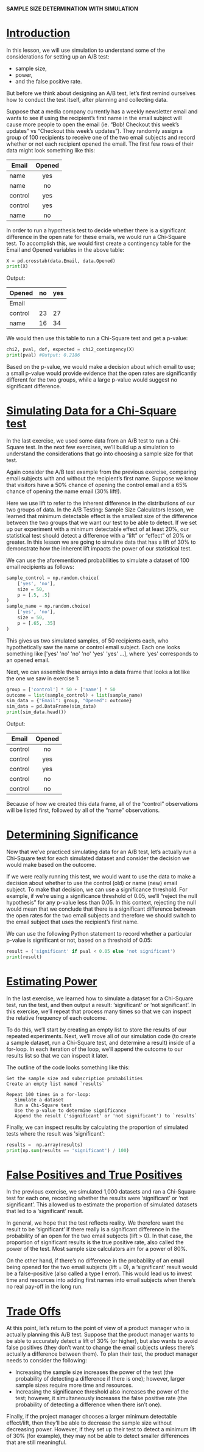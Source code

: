 #### SAMPLE SIZE DETERMINATION WITH SIMULATION

# [Introduction](https://www.codecademy.com/courses/hypothesis-testing-python/lessons/experimental-design/exercises/introduction)

In this lesson, we will use simulation to understand some of the considerations for setting up an A/B test: 
* sample size, 
* power, 
* and the false positive rate. 

But before we think about designing an A/B test, let’s first remind ourselves how to conduct the test itself, after planning and collecting data.

Suppose that a media company currently has a weekly newsletter email and wants to see 
if using the recipient’s first name in the email subject will cause more people to open the email (ie. “Bob! Checkout this week’s updates” vs “Checkout this week’s updates”). 
They randomly assign a group of 100 recipients to receive one of the two email subjects and record whether or not each recipient opened the email. 
The first few rows of their data might look something like this:

| Email |	Opened
| ---  | :---:
| name |	yes
| name |	no
| control |	yes
| control |	yes
| name |	no

In order to run a hypothesis test to decide whether there is a significant difference in the open rate for these emails, we would run a Chi-Square test. 
To accomplish this, we would first create a contingency table for the Email and Opened variables in the above table:
```python
X = pd.crosstab(data.Email, data.Opened)
print(X)
```
Output:

| Opened |	no |	yes
| --- | --- | ---
| Email		
| control |	23 |	27
| name |	16 |	34

We would then use this table to run a Chi-Square test and get a p-value:
```python
chi2, pval, dof, expected = chi2_contingency(X)
print(pval) #Output: 0.2186
```
Based on the p-value, we would make a decision about which email to use; 
a small p-value would provide evidence that the open rates are significantly different for the two groups, while a large p-value would suggest no significant difference.

# [Simulating Data for a Chi-Square test](https://www.codecademy.com/courses/hypothesis-testing-python/lessons/experimental-design/exercises/simulating-data-for-a-chi-square-test)

In the last exercise, we used some data from an A/B test to run a Chi-Square test. 
In the next few exercises, we’ll build up a simulation to understand the considerations that go into choosing a sample size for that test.

Again consider the A/B test example from the previous exercise, comparing email subjects with and without the recipient’s first name. 
Suppose we know that visitors have a 50% chance of opening the control email and a 65% chance of opening the name email (30% lift!).

Here we use lift to refer to the inherent difference in the distributions of our two groups of data. 
In the A/B Testing: 
Sample Size Calculators lesson, 
we learned that minimum detectable effect is the smallest size of the difference between the two groups that we want our test to be able to detect. 
If we set up our experiment with a minimum detectable effect of at least 20%, our statistical test should detect a difference with a “lift” or “effect” of 20% or greater. 
In this lesson we are going to simulate data that has a lift of 30% to demonstrate how the inherent lift impacts the power of our statistical test.

We can use the aforementioned probabilities to simulate a dataset of 100 email recipients as follows:
```python
sample_control = np.random.choice(
    ['yes', 'no'], 
    size = 50, 
    p = [.5, .5]
)
sample_name = np.random.choice(
    ['yes', 'no'], 
    size = 50, 
    p = [.65, .35]
)
```
This gives us two simulated samples, of 50 recipients each, who hypothetically saw the name or control email subject. 
Each one looks something like ['yes' 'no' 'no' 'no' 'yes' 'yes' ...], where 'yes' corresponds to an opened email.

Next, we can assemble these arrays into a data frame that looks a lot like the one we saw in exercise 1:
```python
group = ['control'] * 50 + ['name'] * 50
outcome = list(sample_control) + list(sample_name)
sim_data = {"Email": group, "Opened": outcome}
sim_data = pd.DataFrame(sim_data)
print(sim_data.head())
```
Output:

| Email |	Opened
| --- | :---:
| control |	no
| control |	yes
| control |	yes
| control |	no
| control |	no
Because of how we created this data frame, all of the “control” observations will be listed first, followed by all of the “name” observations.

# [Determining Significance](https://www.codecademy.com/courses/hypothesis-testing-python/lessons/experimental-design/exercises/determining-significance)

Now that we’ve practiced simulating data for an A/B test, let’s actually run a Chi-Square test for each simulated dataset 
and consider the decision we would make based on the outcome.

If we were really running this test, we would want to use the data to make a decision about whether to use the control (old) or name (new) email subject. 
To make that decision, we can use a significance threshold. 
For example, if we’re using a significance threshold of 0.05, we’ll “reject the null hypothesis” for any p-value less than 0.05. 
In this context, rejecting the null would mean that we conclude that there is a significant difference between the open rates for the two email subjects and therefore we should switch to the email subject that uses the recipient’s first name.

We can use the following Python statement to record whether a particular p-value is significant or not, based on a threshold of 0.05:
```python
result = ('significant' if pval < 0.05 else 'not significant')
print(result)
```

# [Estimating Power](https://www.codecademy.com/courses/hypothesis-testing-python/lessons/experimental-design/exercises/estimating-power)

In the last exercise, we learned how to simulate a dataset for a Chi-Square test, run the test, and then output a result: 
‘significant’ or ‘not significant’. 
In this exercise, we’ll repeat that process many times so that we can inspect the relative frequency of each outcome.

To do this, we’ll start by creating an empty list to store the results of our repeated experiments. 
Next, we’ll move all of our simulation code (to create a sample dataset, run a Chi-Square test, and determine a result) inside of a for-loop. 
In each iteration of the loop, we’ll append the outcome to our results list so that we can inspect it later.

The outline of the code looks something like this:
```
Set the sample size and subscription probabilities
Create an empty list named `results`

Repeat 100 times in a for-loop:
   Simulate a dataset
   Run a Chi-Square test
   Use the p-value to determine significance
   Append the result ('significant' or 'not significant') to `results`
```
Finally, we can inspect results by calculating the proportion of simulated tests where the result was 'significant':
```python
results =  np.array(results)
print(np.sum(results == 'significant') / 100)
```

# [False Positives and True Positives](https://www.codecademy.com/courses/hypothesis-testing-python/lessons/experimental-design/exercises/false-positives-and-true-positives)

In the previous exercise, we simulated 1,000 datasets and ran a Chi-Square test for each one, recording whether the results were ‘significant’ or ‘not significant’. 
This allowed us to estimate the proportion of simulated datasets that led to a ‘significant’ result.

In general, we hope that the test reflects reality. 
We therefore want the result to be ‘significant’ if there really is a significant difference in the probability of an open for the two email subjects (lift > 0). 
In that case, the proportion of significant results is the true positive rate, also called the power of the test. 
Most sample size calculators aim for a power of 80%.

On the other hand, if there’s no difference in the probability of an email being opened for the two email subjects 
(lift = 0), a ‘significant’ result would be a false-positive (also called a type I error). 
This would lead us to invest time and resources into adding first names into email subjects when there’s no real pay-off in the long run.

# [Trade Offs](https://www.codecademy.com/courses/hypothesis-testing-python/lessons/experimental-design/exercises/trade-offs)

At this point, let’s return to the point of view of a product manager who is actually planning this A/B test. 
Suppose that the product manager wants to be able to accurately detect a lift of 30% (or higher), 
but also wants to avoid false positives (they don’t want to change the email subjects unless there’s actually a difference between them). 
To plan their test, the product manager needs to consider the following:
* Increasing the sample size increases the power of the test (the probability of detecting a difference if there is one); 
however, larger sample sizes require more time and resources.
* Increasing the significance threshold also increases the power of the test; 
however, it simultaneously increases the false positive rate (the probability of detecting a difference when there isn’t one).

Finally, if the project manager chooses a larger minimum detectable effect/lift, then they’ll be able to decrease the sample size without decreasing power. 
However, if they set up their test to detect a minimum lift of 30% (for example), they may not be able to detect smaller differences that are still meaningful.








